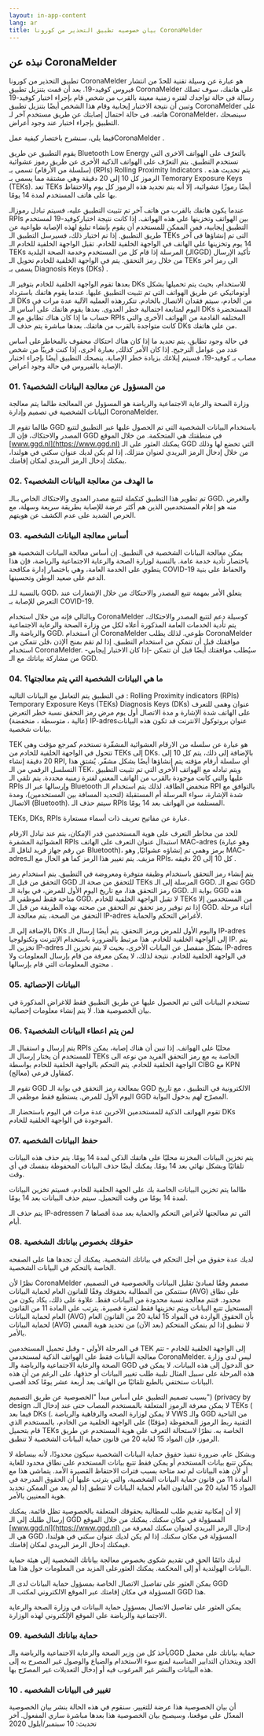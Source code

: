 ```yaml
---
layout: in-app-content
lang: ar
title: بيان خصوصيه تطبيق التحذير من كورونا CoronaMelder
---
```


## نبذه عن CoronaMelder

تطبيق التحذير من كورونا  CoronaMelder هو عبارة عن وسيلة تقنية للحدّ من انتشار فيروس كوفيد-19. بعد أن قمت بتنزيل تطبيق CoronaMelder على هاتفك، سوف تصلك رسالة فى حالة تواجدك لفتره زمنية معينة بالقرب من شخص قام بإجراء اختبار كوفيد-19 وتبين أن نتيجة الاختبار إيجابية وقام هذا الشخص أيضًا بتنزيل تطبيق CoronaMelder على هاتفه. فى حالة احتمال إصابتك عن طريق مستخدم آخر لـ CoronaMelder، سينصحك التطبيق بإجراء اختبار عند وجود أعراض. 

فيما يلى، سنشرح باختصار كيفية عملCoronaMelder .

يقوم التطبيق عن طريق Bluetooth Low Energy بالتعرّف على الهواتف الاخرى التي  تستخدم التطبيق. يتم التعرّف على الهواتف الذكية الأخرى عن طريق رموز عشوائية (سلسلة من الأرقام) تسمى بـ (RPIs) Rolling Proximity Indicators . يتم تحديث هذه الرموز كل 10 إلى 20 دقيقة وهي مشتقة مما يسمى بـ Temorary Exposure Keys (TEKs). تعد TEKs أيضًا رموزًا عشوائية، إلا أنه يتم تجديد هذه الرموز كل يوم والاحتفاظ  بها على هاتف المستخدم لمدة 14 يومًا. 

عندما يكون هاتفك بالقرب من هاتف آخر تم تثبيت التطبيق عليه، فسيتم تبادل رموزالـ RPIs بين الهواتف وتخزينها على هذه الهواتف. إذا كانت نتيجة اختباركوفيد-19 لمستخدم التطبيق إيجابية،  فمن الممكن  للمستخدم أن يقوم بإنشاء تبليغ لهذه الإصابة طواعية عن طريق التطبيق. إذا تم اختيار ذلك، فسيرسل التطبيق الـ TEKs التى تم إنشاؤها فى آخر 14 يوم  وتخزينها على الهاتف في الواجهة الخلفية للخادم. تقبل الواجهة الخلفية للخادم الـ TEKs المرسلة إذا قام كل من المستخدم وخدمة الصحة البلدية (الـGGD) تأكيد الإرسال من خلال رمز التحقق. يتم في الواجهة الخلفية للخادم تحويل الـ TEKs الى رمز آخر يسمى بـ  Diagnosis Keys (DKs) .

بعدها تقوم الواجهة الخلفية للخادم بتوفير الـ DKs للاستخدام، بحيث يتم تحميلها بشكل أوتوماتيكي عن طريق الهواتف التى تم تثبيت التطبيق عليها. عندما يقوم هاتفك باسترداد الـ DKs من الخادم، سيتم فقدان الاتصال بالخادم. تتكررهذه العمليه الآلية عدة مرات فى اليوم لمتابعة احتمالية خطر العدوى. بعدها يقوم هاتفك على أساس الـ DKs المستحضرة حساب ما إذا كان هناك تطابق مع الـ RPIs المختلفه القادمة من الهواتف الأخرى والتي كانت متواجدة بالقرب من هاتفك. بعدها مباشرة يتم حذف الـ DKs من على هاتفك.

في حالة وجود تطابق، يتم تحديد ما إذا كان هناك احتكاك محفوف بالمخاطرعلى أساس عدد من عوامل الترجيح. إذا كان الأمر كذلك, بعبارة أخرى، إذا كنت قريبًا من شخص مصاب بـ كوفيد-19، فسيتم إبلاغك بزيادة خطر الإصابة. ينصحك التطبيق أيضًا بإجراء اختبار الإصابة بالفيروس في حالة وجود أعراض. 

### 01. من المسؤول عن معالجة البيانات الشخصية؟
وزارة الصحة والرعاية الاجتماعية والرياضة هو المسؤول عن المعالجة طالما يتم معالجة البيانات الشخصية في تصميم وإدارة CoronaMelder.

طالما  تقوم الـ GGD باستخدام البيانات الشخصية التي تم الحصول عليها عبر التطبيق لتتبع المصدر والاحتكاك، فإن الـ GGD في منطقتك هي المتحكمة. من خلال الموقع [www.ggd.nl](https://www.ggd.nl) يمكنك العثور على الـ GGD التي تخضع لها وذلك من خلال إدخال الرمز البريدي لعنوان منزلك. إذا لم يكن لديك عنوان سكني في هولندا، يمكنك إدخال الرمز البريدي لمكان إقامتك.

### 02.	 ما الهدف من معالجة البيانات الشخصيه؟
تم تطوير هذا التطبيق كتكملة لتتبع مصدر العدوى والاحتكاك الخاص بـالـ GGD. والغرض منه هو إعلام المستخدمين الذين هم أكثر عرضة للإصابة بطريقة سريعة وسهلة، مع الحرص الشديد على عدم  الكشف عن هويتهم.

### 03.	 أساس معالجة البيانات الشخصيه
يمكن معالجة البيانات الشخصية في التطبيق. إن أساس معالجة البيانات الشخصية هو باختصار تأدية خدمة عامة. بالنسبة  لوزارة الصحة والرعاية الاجتماعية والرياضة، فإن هذا ينطوي على الخدمة العامة، وهي باختصار إدارة مكافحة COVID-19 والحفاظ على بنية الدعم على صعيد الوطن وتحسينها.

بالنسبة لـلـ GGD، يتعلق الأمر بمهمة تتبع المصدر والاحتكاك من خلال الإشعارات عند التعرض للإصابة بـ COVID-19.

وبالتالي فإنه من خلال استخدام CoronaMelder كوسيلة دعم لتتبع المصدر والاحتكاك، يتم تأدية الخدمات العامة المذكورة أعلاه لكل من وزارة الصحة والرعاية الاجتماعية والرياضة والـ GGD.
أن استخدام CoronaMelder  طوعي. لذلك يطلب CoronaMelder موافقتك قبل أن تتمكن من استخدام التطبيق. إذا لم تقم بمنح الإذن ،فلن تتمكن من استخدام CoronaMelder. سيُطلب موافقتك أيضًا قبل أن تتمكن -إذا كان الاختبار إيجابي- من مشاركة بياناتك مع الـ GGD.

### 04.	 ما هي البيانات الشخصية التي يتم معالجتها؟
فى التطبيق يتم التعامل مع البيانات التاليه :
Rolling Proximity indicators (RPIs)
Temporary Exposure Keys (TEKs)
Diagnosis Keys (DKs)
عنوان وهمى للتعرف على الهاتف
شدة الإشارة و مدة الاتصال
أول يوم مرض
رمز التحقق 
نسبة خطر التعرض (عالية ، متوسطة ، منخفضة)
IP-adresعنوان بروتوكول الانترنت 
قد تكون هذه البيانات بيانات شخصية.

TEK هو عبارة عن سلسله من الارقام العشوائية المشفّرة تستخدم كمرجع مؤقت وهى تتحول في الواجهة الخلفية للخادم من TEKs إلى DKs. بالإضافة إلى ذلك، يتم كل 10 إلى 20 دقيقة إنشاء RPI, أي سلسلة أرقام مؤقته يتم إنشاؤها أيضًا بشكل مشفّر. يُشتق هذا التسلسل الرقمي من الـ TEK، ويتم تبادله مع الهواتف الأخرى التي تم تثبيت التطبيق عليها والتي كانت موجودة بالقرب من الهاتف المعني لفترة زمنية محددة. يتم تلقي الـ RPIs وإرسالها عبر الـ Bluetooth منخفض الطاقة. لذلك يتم استخدام الـ RPI بالتوافق مع شدة الإشارة، سواء المرسلة أم المستقبلة (لتحديد المسافة بين المستخدمين)، ومدة الاتصال (Bluetooth). سيتم حذف الـ RPIs المستلمة من الهواتف بعد 14 يومًا.

TEKs, DKs, RPIs عبارة عن مفاتيح تعريف ذات أسماء مستعارة.

للحد من مخاطر التعرف على هوية المستخدمين قدر الإمكان، يتم عند تبادل الارقام العشوائية المشفرة RPIs استبدال عنوان التعرف على الهاتف MAC-adres (وهو عبارة عن رقم جهاز فريد لناقل الـ Bluetooth)، برمز وهمي تم إنشاؤه عشوائيًا, وهو  MAC-adresمزيف. يتم تغيير هذا الرمز كما هو الحال مع الـ RPIs، كل 10 إلى 20 دقيقه .

يتم إنشاء رمز التحقق باستخدام وظيفة متوفرة ومعروضة في التطبيق. يتم استخدام رمز التحقق من قبل الـ GGD للتحقق من صحة الـ TEKs المرسلة إلى الـ GGD. تضع الـ GGD رمز التحقق هذا، مع تاريخ اليوم الأول للمرض، في بوابة الـ GGD. بوابة الـ GGD هذه متاحة فقط لموظفي الـ GGD. لا تقبل الواجهة الخلفية للخادم TEKs من المستخدمين إلا إذا تم توفير رمز تحقق تم التحقق من صحته بهذه الطريقة من قبل الـ GGD. أثناء مرحلة التحقق من الصحة، يتم معالجة الـ IP-adres  لأغراض التحكم والحماية.

بالإضافة إلى الـ DKs واليوم الأول للمرض ورمز التحقق، يتم أيضًا إرسال الـ IP-adres إلى الواجهة الخلفية للخادم. هذا مرتبط بالضرورة باستخدام الإنترنت وتكنولوجيا IP. يتم تخزين الـ IP-adres بشكل منفصل عن البيانات الأخرى، بحيث لا يتم تخزين الـ IP-adres في الواجهة الخلفية للخادم. نتيجة لذلك، لا يمكن معرفة من قام بإرسال المعلومات ولا محتوى المعلومات التي قام بإرسالها . 

### 05.	 البيانات الإحصائية
تستخدم البيانات التى تم الحصول عليها عن طريق التطبيق فقط للاغراض المذكورة في بيان الخصوصية هذا. لا يتم إنشاء معلومات إحصائية.

### 06.	 لمن يتم اعطاء البيانات الشخصية؟
يتم إرسال و استقبال الـ RPIs محليًا على الهواتف. إذا تبين أن هناك إصابة، يمكن للمستخدم أن يختار إرسال الـ TEKs الخاصة به مع رمز التحقق الفريد من نوعه الى  الواجهة الخلفية للخادم. يتم التحكم بالواجهة الخلفية للخادم بواسطة CIBG مع KPN كمقاول فرعي (معالج).

تقوم الـ GGD بمعالجة رمز التحقق في بوابة الـ GGD الالكترونية في التطبيق ، مع تاريخ اليوم الأول للمرض. يستطيع فقط موظفي الـ GGD المصرّح لهم بدخول البوابة.

تقوم الهواتف الذكية للمستخدمين الآخرين عدة مرات في اليوم باستحضار الـ DKs  الموجودة في الواجهة الخلفية للخادم.

### 07.	 حفظ البيانات الشخصيه
يتم تخزين البيانات المخزنة محليًا على هاتفك الذكي لمدة 14 يومًا. يتم حذف هذه البيانات تلقائيًا وبشكل نهائي بعد 14 يومًا. يمكنك أيضًا حذف البيانات المحفوظة بنفسك في أي وقت.

طالما يتم تخزين البيانات الخاصة بك على الجهة الحلفية للخادم، فسيتم تخزين البيانات لمدة 14 يومًا من وقت التحميل. سيتم حذف البيانات بعد 14 يومًا.

يتم حذف الـ  IP-adressen التي تم معالجتها لأغراض التحكم والحماية بعد مدة أقصاها 7 أيام.

### 08.	 حقوقك بخصوص بياناتك الشخصية
 لديك عدة حقوق من أجل التحكم في بياناتك الشخصية. يمكنك أن تجدها هنا على الصفحه الخاصة بالتحكم في البيانات الشخصية.

نظرًا لأن CoronaMelder مصمم وفقًا لمبادئ تقليل البيانات والخصوصية في التصميم، ستتمكن من المطالبة بحقوقك وفقًا للقانون العام لحماية البيانات (AVG) على نطاق محدود. فتتم معالجة نسبة محدودة من البيانات فقط. علاوة على ذلك، يكاد يكون من المستحيل تتبع البيانات ويتم تخزينها فقط لفترة قصيرة. يترتب على المادة 11 من القانون العام لحماية البيانات (AVG) بأن الحقوق الواردة في المواد 15 لغاية 20 من القانون العام لحماية البيانات (AVG) لا تنطبق إذا لم يتمكن المتحكم (بعد الآن) من تحديد هوية المعني بالأمر.

في المرحلة الأولى - وقبل تحميل المستخدمين TEK إلى الواجهة الخلفية للخادم - تتم معالجة البيانات فقط على الهواتف الذكية لمستخدمي CoronaMelder. ليس لدى وزارة الصحة والرعاية الاجتماعية والرياضة والـ GGD حق الدخول إلى هذه البيانات. لا يمكن في هذه المرحلة على سبيل المثال تلبية طلب تغيير البيانات أو حذفها، على الرغم من أن هذه البيانات ستختفي بالطبع تلقائيًا من الهاتف بعد أربعة عشر يومًا كحد أقصى.
 
بسبب تصميم التطبيق على أساس مبدأ "الخصوصية عن طريق التصميم")   (privacy by design ،لا يمكن معرفة الرموز المتعلقة بالمستخدم المصاب  حتى عند إدخال الـ TEKs ( فيما بعد DKs (. لا يمكن لوزارة الصحه والرفاهية والرياضة VWS والـ GGD من الناحية التقنية ربط الرموز المحفوظة (مؤقتًا) على الواجهة الخلفية من الخادم، بالمستخدم الذي قام بتحميل TEKs الخاصة به. نظرًا لاستحالة التعرف على هوية المستخدم عن طريق الرموز، فإن  المواد 15 لغاية 20 من قانون حماية البيانات الشخصية لا تنطبق.

وبشكل عام، ضرورة تنفيذ حقوق حماية البيانات الشخصية سيكون محدودًا، لأنه ببساطة لا يمكن تتبع بيانات المستخدم أو يمكن فقط تتبع بيانات المستخدم على نطاق محدود للغاية أو لأن هذه البيانات لم تعد متاحة بسبب فترات الاحتفاظ القصيرة الأمد. يتماشى هذا مع المادة 11 من قانون حماية البيانات الشخصية، والتي يترتب عليها أن الحقوق المدرجة في المواد 15 لغاية 20 من القانون العام لحماية البيانات لا تنطبق إذا لم يعد من الممكن تحديد هوية المعنيين بالأمر.

إلا أن إمكانية تقديم طلب للمطالبة بحقوقك المتعلقة بالخصوصية تظل قائمة. يمكنك إرسال طلبك إلى الـ GGD المسؤولة في مكان سكنك. يمكنك من خلال الموقع [www.ggd.nl](https://www.ggd.nl) إدخال الرمز البريدي لعنوان سكنك لمعرفة من هي الـ GGD المسؤولة في مكان سكنك. إذا لم يكن لديك عنوان سكني في هولندا، فيمكنك إدخال الرمز البريدي لمكان إقامتك.

لديك دائمًا الحق في تقديم شكوى بخصوص معالجة بياناتك الشخصية إلى هيئة حماية البيانات الهولندية أو إلى المحكمة. يمكنك العثورعلى المزيد من المعلومات حول هذا هنا.

يمكن العثور على تفاصيل الاتصال الخاصة بمسؤول حماية البيانات لدى الـ GGD المسؤولة في مكان إقامتك عبر الموقع الالكتروني  لمكتب الـ GGD هذا.

يمكن العثور على تفاصيل الاتصال بمسؤول حماية البيانات في وزارة الصحة والرعاية الاجتماعية والرياضة على الموقع الإلكتروني لهذه الوزارة.

### 09.	 حماية بياناتك الشخصية
يأخذ كل من وزير الصحة والرعاية الاجتماعية والرياضة والـGGD  حماية بياناتك على محمل الجد ويتخذان التدابير المناسبة لمنع سوء الاستخدام والضياع  والوصول غير المصرح به إلى هذه البيانات والنشر غير المرغوب فيه أو إدخال التعديلات غير المصرّح بها.

### 10 .	 تغيير فى البيانات الشخصيه 
أن بيان الخصوصية هذا عرضة للتغيير. سنقوم في هذه الحالة بنشر بيان الخصوصية المعدّل على موقعنا، وسيصبح بيان الخصوصية هذا بعدها مباشرة ساري المفعول. آخر تحديث: 10 سبتمبر/أيلول 2020
